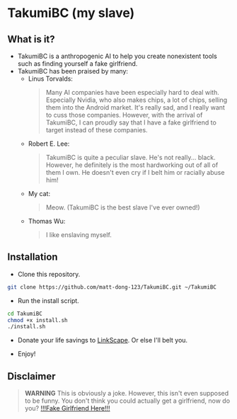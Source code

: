 # TakumiBC (my slave)

## What is it?

- TakumiBC is a anthropogenic AI to help you create nonexistent tools such as finding yourself a fake girlfriend.
- TakumiBC has been praised by many:
    - Linus Torvalds:
        > Many AI companies have been especially hard to deal with.
        > Especially Nvidia, who also makes chips, a lot of chips, selling them into the Android market.
        > It's really sad, and I really want to cuss those companies.
        > However, with the arrival of TakumiBC, I can proudly say that I have a fake girlfriend to target instead of these companies.
    - Robert E. Lee:
        > TakumiBC is quite a peculiar slave. He's not really... black.
        > However, he definitely is the most hardworking out of all of them I own.
        > He doesn't even cry if I belt him or racially abuse him!
    - My cat:
        > Meow.
        > (TakumiBC is the best slave I've ever owned!)
    - Thomas Wu:
        > I like enslaving myself.

## Installation

- Clone this repository.

```sh
git clone https://github.com/matt-dong-123/TakumiBC.git ~/TakumiBC
```

- Run the install script.

```sh
cd TakumiBC
chmod +x install.sh
./install.sh
```

- Donate your life savings to [LinkScape](https://linkscape.app). Or else I'll belt you.

- Enjoy!

## Disclaimer
> **WARNING**
> This is obviously a joke.
> However, this isn't even supposed to be funny.
> You don't think you could actually get a girlfriend, now do you?
> [!!!Fake Girlfriend Here!!!](https://github.com/LinkscapeOfficial/FakeGirlfriend)
